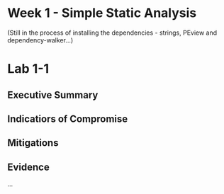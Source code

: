 # Week 1 - Simple Static Analysis

(Still in the process of installing the dependencies - strings, PEview and dependency-walker...)

# Lab 1-1

## Executive Summary

## Indicatiors of Compromise

## Mitigations

## Evidence

...



